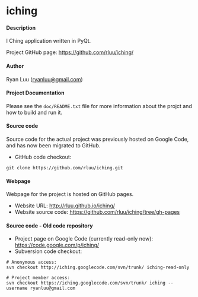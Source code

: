 iching
======

#### Description

I Ching application written in PyQt.

Project GitHub page: https://github.com/rluu/iching/

#### Author

Ryan Luu (ryanluu@gmail.com)

#### Project Documentation

Please see the `doc/README.txt` file for more information about the projct and how to build and run it.

#### Source code

Source code for the actual project was previously hosted on Google Code, and has now been migrated to GitHub.
- GitHub code checkout:
```
git clone https://github.com/rluu/iching.git
```

#### Webpage

Webpage for the project is hosted on GitHub pages.

- Website URL:         http://rluu.github.io/iching/
- Website source code: https://github.com/rluu/iching/tree/gh-pages


#### Source code - Old code repository

- Project page on Google Code (currently read-only now): https://code.google.com/p/iching/
- Subversion code checkout:

```
# Anonymous access:
svn checkout http://iching.googlecode.com/svn/trunk/ iching-read-only

# Project member access:
svn checkout https://iching.googlecode.com/svn/trunk/ iching --username ryanluu@gmail.com
```
